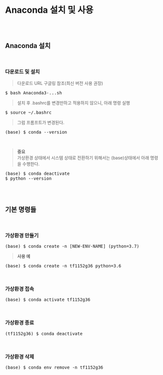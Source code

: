 # Anaconda 설치 및 사용

</br></br>

## Anaconda 설치
</br>

### 다운로드 및 설치
> 다운로드 URL 구글링 참조(최신 버전 사용 권장)
<pre>$ bash Anaconda3-...sh</pre>
> 설치 후 .bashrc를 변경만하고 적용하지 않으니, 아래 명령 실행
<pre>$ source ~/.bashrc</pre>
> 그럼 프롬프트가 변경된다.
<pre>(base) $ conda --version</pre></br>

> **중요** </br>
가상환경 상태에서 시스템 상태로 전환하기 위해서는 (base)상태에서 아래 명령을 수행한다.</br>

<pre>(base) $ conda deactivate
$ python --version</pre>

</br></br>

## 기본 명령들
</br>

### 가상환경 만들기
<pre>(base) $ conda create -n [NEW-ENV-NAME] (python=3.7)</pre>
> **사용 예**
<pre>(base) $ conda create -n tf1152g36 python=3.6</pre>
</br>

### 가상환경 접속
<pre>(base) $ conda activate tf1152g36</pre>
</br>

### 가상환경 종료
<pre>(tf1152g36) $ conda deactivate</pre>
</br>

### 가상환경 삭제
<pre>(base) $ conda env remove -n tf1152g36</pre>
